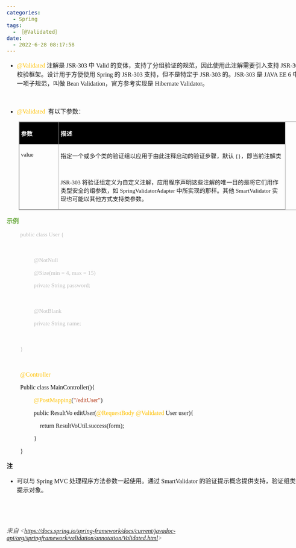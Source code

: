 ```yaml
---
categories:
  - Spring
tags:
  - ［@Validated］
date:
  - 2022-6-28 08:17:58
---
```


<body lang=zh-CN style='font-family:"Microsoft YaHei UI";font-size:12.0pt'>
<!--StartFragment-->

<div style='direction:ltr;border-width:100%'>

<div style='direction:ltr;margin-top:0in;margin-left:0in;width:8.3368in'>

<div style='direction:ltr;margin-top:0in;margin-left:0in;width:8.3368in'>

<ul type=disc style='direction:ltr;unicode-bidi:embed;margin-top:0in;
 margin-bottom:0in'>
 <li style='margin-top:0;margin-bottom:0;vertical-align:middle'><span
     style='font-family:"Comic Sans MS";font-size:12.0pt;color:#FFC000'
     lang=en-US>@</span><span style='font-family:"Comic Sans MS";font-size:
     12.0pt;color:#FFC000' lang=zh-CN>Validated</span><span style='font-family:
     "Comic Sans MS";font-size:12.0pt' lang=en-US> </span><span
     style='font-family:"Microsoft YaHei UI";font-size:12.0pt' lang=zh-CN>注解是</span><span
     style='font-family:"Comic Sans MS";font-size:12.0pt' lang=en-US> </span><span
     style='font-family:"Comic Sans MS";font-size:12.0pt' lang=zh-CN>JSR-303 </span><span
     style='font-family:"Microsoft YaHei UI";font-size:12.0pt' lang=zh-CN>中</span><span
     style='font-family:"Comic Sans MS";font-size:12.0pt' lang=zh-CN> Valid </span><span
     style='font-family:"Microsoft YaHei UI";font-size:12.0pt' lang=zh-CN>的变体，支持了分组验证的规范，因此使用此注解需要引入支持</span><span
     style='font-family:"Comic Sans MS";font-size:12.0pt' lang=en-US> </span><span
     style='font-family:"Comic Sans MS";font-size:12.0pt' lang=zh-CN>JSR-303 </span><span
     style='font-family:"Microsoft YaHei UI";font-size:12.0pt' lang=zh-CN>校验框架。设计用于方便使用</span><span
     style='font-family:"Comic Sans MS";font-size:12.0pt' lang=zh-CN> Spring </span><span
     style='font-family:"Microsoft YaHei UI";font-size:12.0pt' lang=zh-CN>的</span><span
     style='font-family:"Comic Sans MS";font-size:12.0pt' lang=zh-CN> JSR-303 </span><span
     style='font-family:"Microsoft YaHei UI";font-size:12.0pt' lang=zh-CN>支持，但不是特定于</span><span
     style='font-family:"Comic Sans MS";font-size:12.0pt' lang=zh-CN> JS</span><span
     style='font-family:"Comic Sans MS";font-size:12.0pt' lang=en-US>R</span><span
     style='font-family:"Comic Sans MS";font-size:12.0pt' lang=zh-CN>-303 </span><span
     style='font-family:"Microsoft YaHei UI";font-size:12.0pt' lang=zh-CN>的。</span><span
     style='font-family:"Comic Sans MS";font-size:12.0pt' lang=zh-CN>JSR-303 </span><span
     style='font-family:"Microsoft YaHei UI";font-size:12.0pt' lang=zh-CN>是</span><span
     style='font-family:"Comic Sans MS";font-size:12.0pt' lang=zh-CN> JAVA EE 6
     </span><span style='font-family:"Microsoft YaHei UI";font-size:12.0pt'
     lang=zh-CN>中的一项子规范，叫做</span><span style='font-family:"Comic Sans MS";
     font-size:12.0pt' lang=zh-CN> Bean Validation</span><span
     style='font-family:"Microsoft YaHei UI";font-size:12.0pt' lang=zh-CN>，官方参考实现是</span><span
     style='font-family:"Comic Sans MS";font-size:12.0pt' lang=en-US> </span><span
     style='font-family:"Comic Sans MS";font-size:12.0pt' lang=zh-CN>Hibernate
     Validator</span><span style='font-family:"Microsoft YaHei UI";font-size:
     12.0pt' lang=zh-CN>。</span></li>
</ul>

<p style='font-family:"Microsoft YaHei UI";font-size:12.0pt'>&nbsp;</p>

<ul type=disc style='direction:ltr;unicode-bidi:embed;margin-top:0in;
 margin-bottom:0in'>
 <li style='margin-top:0;margin-bottom:0;vertical-align:middle'><span
     style='font-family:"Comic Sans MS";font-size:12.0pt;color:#FFC000'
     lang=en-US>@</span><span style='font-family:"Comic Sans MS";font-size:
     12.0pt;color:#FFC000' lang=zh-CN>Validated</span><span style='font-family:
     "Comic Sans MS";font-size:12.0pt' lang=en-US><span
     style='mso-spacerun:yes'>  </span></span><span style='font-family:"Microsoft YaHei UI";
     font-size:12.0pt' lang=zh-CN>有以下参数：</span></li>
</ul>

<div style='direction:ltr'>

<table border=1 cellpadding=0 cellspacing=0 valign=top style='direction:ltr;
 border-collapse:collapse;border-style:solid;border-color:#A3A3A3;border-width:
 1pt;margin-left:.3333in' title="" summary="">
 <tr>
  <td style='border-style:solid;border-color:#A3A3A3;border-width:1pt;
  background-color:black;vertical-align:top;width:1.0034in;padding:2.0pt 3.0pt 2.0pt 3.0pt'>
  <p style='font-family:"Microsoft YaHei UI";font-size:11.5pt;
  color:white'><span style='font-weight:bold'>参数</span></p>
  </td>
  <td style='border-style:solid;border-color:#A3A3A3;border-width:1pt;
  background-color:black;vertical-align:top;width:6.1131in;padding:2.0pt 3.0pt 2.0pt 3.0pt'>
  <p style='font-family:"Microsoft YaHei UI";font-size:11.5pt;
  color:white'><span style='font-weight:bold'>描述</span></p>
  </td>
 </tr>
 <tr>
  <td style='border-style:solid;border-color:#A3A3A3;border-width:1pt;
  vertical-align:top;width:1.0034in;padding:2.0pt 3.0pt 2.0pt 3.0pt'>
  <p style='font-family:"Comic Sans MS";font-size:11.5pt'>value</p>
  </td>
  <td style='border-style:solid;border-color:#A3A3A3;border-width:1pt;
  vertical-align:top;width:6.1604in;padding:2.0pt 3.0pt 2.0pt 3.0pt'>
  <p style='font-size:11.5pt'><span style='font-family:"Microsoft YaHei UI"'
  lang=zh-CN>指定一个或多个类的验证组以应用于由此注释启动的验证步骤，默认</span><span style='font-family:
  "Comic Sans MS"' lang=en-US> </span><span style='font-family:"Comic Sans MS"'
  lang=zh-CN>{}</span><span style='font-family:"Microsoft YaHei UI"'
  lang=zh-CN>，即当前注解类</span></p>
  <p style='font-family:"Comic Sans MS";font-size:11.5pt'>&nbsp;</p>
  <p style='font-size:11.5pt'><span style='font-family:"Comic Sans MS"'>JSR-303
  </span><span style='font-family:"Microsoft YaHei UI"'>将验证组定义为自定义注解，应用程序声明这些注解的唯一目的是将它们用作类型安全的组参数，如</span><span
  style='font-family:"Comic Sans MS"'> SpringValidatorAdapter </span><span
  style='font-family:"Microsoft YaHei UI"'>中所实现的那样。其他</span><span
  style='font-family:"Comic Sans MS"'> SmartValidator </span><span
  style='font-family:"Microsoft YaHei UI"'>实现也可能以其他方式支持类参数。</span></p>
  </td>
 </tr>
</table>

</div>

<p style='font-family:"Microsoft YaHei UI";font-size:12.0pt;
color:#70AD47'><span style='font-weight:bold'>示例</span></p>

<p style='margin-left:.375in;font-family:"Comic Sans MS";font-size:
11.5pt;color:#BFBFBF'>public class User {</p>

<p style='margin-left:.375in;font-family:"Microsoft YaHei UI";
font-size:12.0pt;color:#BFBFBF'>&nbsp;</p>

<p style='margin-left:.75in;font-family:"Comic Sans MS";font-size:
11.5pt;color:#BFBFBF'>@NotNull</p>

<p style='margin-left:.75in;font-family:"Comic Sans MS";font-size:
11.5pt;color:#BFBFBF'>@Size(min = 4, max = 15)</p>

<p style='margin-left:.75in;font-family:"Comic Sans MS";font-size:
11.5pt;color:#BFBFBF'>private String password;</p>

<p style='margin-left:.375in;font-family:"Microsoft YaHei UI";
font-size:12.0pt;color:#BFBFBF'>&nbsp;</p>

<p style='margin-left:.75in;font-family:"Comic Sans MS";font-size:
11.5pt;color:#BFBFBF'>@NotBlank</p>

<p style='margin-left:.75in;font-family:"Comic Sans MS";font-size:
11.5pt;color:#BFBFBF'>private String name;</p>

<p style='margin-left:.375in;font-family:"Microsoft YaHei UI";
font-size:12.0pt;color:#BFBFBF'>&nbsp;</p>

<p style='margin-left:.375in;font-family:"Comic Sans MS";font-size:
11.5pt;color:#BFBFBF'>}</p>

<p style='margin-left:.375in;margin-top:0pt;margin-bottom:12pt;font-family:
"Comic Sans MS";font-size:12.0pt;color:#ED7D31' lang=en-US>&nbsp;</p>

<p style='margin-left:.375in;margin-top:0pt;margin-bottom:12pt;font-family:
"Comic Sans MS";font-size:12.0pt;color:#FFC000' lang=en-US>@Controller</p>

<p style='margin-left:.375in;margin-top:0pt;margin-bottom:12pt;font-family:
"Comic Sans MS";font-size:12.0pt' lang=en-US>Public class MainController(){</p>

<p style='margin-left:.75in;font-family:"Comic Sans MS";font-size:
12.0pt'><span style='color:#FFC000'>@PostMapping</span>(<span style='color:
#B43512'>&quot;/editUser&quot;</span>)</p>

<p style='margin-left:.75in;font-family:"Comic Sans MS";font-size:
12.0pt'><span lang=zh-CN>public ResultVo editUser(</span><span
style='color:#FFC000' lang=zh-CN>@RequestBody @Validated</span><span
lang=zh-CN> User </span><span lang=en-US>user</span><span lang=zh-CN>){</span></p>

<p style='margin-left:.75in;font-family:"Comic Sans MS";font-size:
12.0pt'><span style='mso-spacerun:yes'>    </span>return
ResultVoUtil.success(form);</p>

<p style='margin-left:.75in;font-family:"Comic Sans MS";font-size:
12.0pt'>}</p>

<p style='margin-left:.375in;font-family:"Comic Sans MS";font-size:
12.0pt' lang=en-US>}</p>

<p style='font-family:"Microsoft YaHei UI";font-size:12.0pt'><span
style='font-weight:bold'>注</span></p>

<ul type=disc style='direction:ltr;unicode-bidi:embed;margin-top:0in;
 margin-bottom:0in'>
 <li style='margin-top:0;margin-bottom:0;vertical-align:middle'><span
     style='font-family:"Microsoft YaHei UI";font-size:12.0pt'>可以与</span><span
     style='font-family:"Comic Sans MS";font-size:12.0pt'> Spring MVC </span><span
     style='font-family:"Microsoft YaHei UI";font-size:12.0pt'>处理程序方法参数一起使用。通过</span><span
     style='font-family:"Comic Sans MS";font-size:12.0pt'> SmartValidator </span><span
     style='font-family:"Microsoft YaHei UI";font-size:12.0pt'>的验证提示概念提供支持，验证组类充当提示对象。</span></li>
</ul>

<p style='font-family:"Microsoft YaHei UI";font-size:12.0pt'>&nbsp;</p>

<p style='font-family:"Microsoft YaHei UI";font-size:12.0pt'>&nbsp;</p>

<p><cite style='font-size:12.0pt;color:#595959'><span
style='font-family:"Microsoft YaHei UI"'>来自</span><span style='font-family:
"Comic Sans MS"'> &lt;</span><a
href="https://docs.spring.io/spring-framework/docs/current/javadoc-api/org/springframework/validation/annotation/Validated.html"><span
style='font-family:"Comic Sans MS"'>https://docs.spring.io/spring-framework/docs/current/javadoc-api/org/springframework/validation/annotation/Validated.html</span></a><span
style='font-family:"Comic Sans MS"'>&gt; </span></cite></p>

</div>

</div>

</div>
